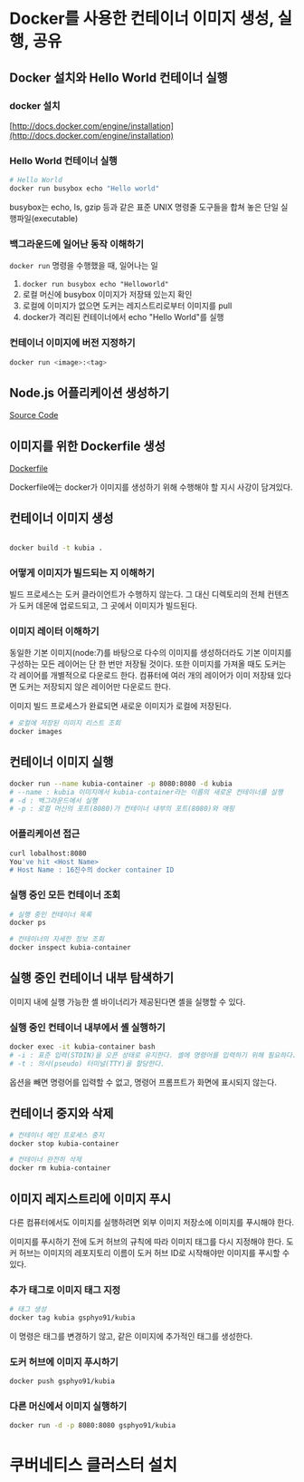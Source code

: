 # Docker를 사용한 컨테이너 이미지 생성, 실행, 공유

## Docker 설치와 Hello World 컨테이너 실행

### docker 설치

[http://docs.docker.com/engine/installation](http://docs.docker.com/engine/installation)

### Hello World 컨테이너 실행

```bash
# Hello World
docker run busybox echo "Hello world"
```

busybox는 echo, ls, gzip 등과 같은 표준 UNIX 명령줄 도구들을 합쳐 놓은 단일 실행파일(executable)

### 백그라운드에 일어난 동작 이해하기

`docker run` 명령을 수행했을 때, 일어나는 일

1. `docker run busybox echo "Helloworld"`
2. 로컬 머신에 busybox 이미지가 저장돼 있는지 확인
3. 로컬에 이미지가 없으면 도커는 레지스트리로부터 이미지를 pull
4. docker가 격리된 컨테이너에서 echo "Hello World"를 실행

### 컨테이너 이미지에 버전 지정하기

```bash
docker run <image>:<tag>
```

## Node.js 어플리케이션 생성하기

[Source Code](app.js)

## 이미지를 위한 Dockerfile 생성

[Dockerfile](Dockerfile)

Dockerfile에는 docker가 이미지를 생성하기 위해 수행해야 할 지시 사강이 담겨있다.

## 컨테이너 이미지 생성

```bash

docker build -t kubia .
```

### 어떻게 이미지가 빌드되는 지 이해하기

빌드 프로세스는 도커 클라이언트가 수행하지 않는다. 그 대신 디렉토리의 전체 컨텐츠가 도커 데몬에 업로드되고, 그 곳에서 이미지가 빌드된다.

### 이미지 레이터 이해하기

동일한 기본 이미지(node:7)를 바탕으로 다수의 이미지를 생성하더라도 기본 이미지를 구성하는 모든 레이어는 단 한 번만 저장될 것이다. 또한 이미지를 가져올 때도 도커는 각 레이어를 개별적으로 다운로드 한다. 컴퓨터에 여러 개의 레이어가 이미 저장돼 있다면 도커는 저장되지 않은 레이어만 다운로드 한다.

이미지 빌드 프로세스가 완료되면 새로운 이미지가 로컬에 저장된다. 

```bash
# 로컬에 저장된 이미지 리스트 조회
docker images
```

## 컨테이너 이미지 실행

```bash
docker run --name kubia-container -p 8080:8080 -d kubia
# --name : kubia 이미지에서 kubia-container라는 이름의 새로운 컨테이너를 실행
# -d : 백그라운드에서 실행
# -p : 로컬 머신의 포트(8080)가 컨테이너 내부의 포트(8080)와 매핑
```

### 어플리케이션 접근

```bash
curl lobalhost:8080
You've hit <Host Name>
# Host Name : 16진수의 docker container ID
```

### 실행 중인 모든 컨테이너 조회

```bash
# 실행 중인 컨테이너 목록
docker ps

# 컨테이너의 자세한 정보 조회
docker inspect kubia-container
```

## 실행 중인 컨테이너 내부 탐색하기

이미지 내에 실행 가능한 셸 바이너리가 제공된다면 셸을 실행할 수 있다.

### 실행 중인 컨테이너 내부에서 셸 실행하기

```bash
docker exec -it kubia-container bash
# -i : 표준 입력(STDIN)을 오픈 상태로 유지한다. 셸에 명령어를 입력하기 위해 필요하다.
# -t : 의사(pseudo) 터미널(TTY)을 할당한다.
```

옵션을 빼면 명령어를 입력할 수 없고, 명령어 프롬프트가 화면에 표시되지 않는다.

## 컨테이너 중지와 삭제

```bash
# 컨테이너 메인 프로세스 중지
docker stop kubia-container

# 컨테이너 완전히 삭제
docker rm kubia-container
```

## 이미지 레지스트리에 이미지 푸시

다른 컴퓨터에서도 이미지를 실행하려면 외부 이미지 저장소에 이미지를 푸시해야 한다.

이미지를 푸시하기 전에 도커 허브의 규칙에 따라 이미지 태그를 다시 지정해야 한다.
도커 허브는 이미지의 레포지토리 이름이 도커 허브 ID로 시작해야만 이미지를 푸시할 수 있다.

### 추가 태그로 이미지 태그 지정

```bash
# 태그 생성
docker tag kubia gsphyo91/kubia
```

이 명령은 태그를 변경하기 않고, 같은 이미지에 추가적인 태그를 생성한다.

### 도커 허브에 이미지 푸시하기

```bash
docker push gsphyo91/kubia
```

### 다른 머신에서 이미지 실행하기

```bash
docker run -d -p 8080:8080 gsphyo91/kubia
```

# 쿠버네티스 클러스터 설치
